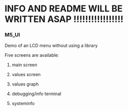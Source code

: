 INFO AND README WILL BE WRITTEN ASAP !!!!!!!!!!!!!!!!!
======


### M5_UI
Demo of an LCD menu without using a library

Five screens are available:

1. main screen

2. values screen

3. values graph

4. debugging/info terminal

5. systeminfo
